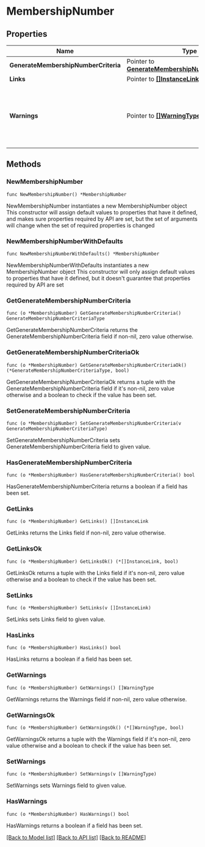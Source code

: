 # MembershipNumber

## Properties

Name | Type | Description | Notes
------------ | ------------- | ------------- | -------------
**GenerateMembershipNumberCriteria** | Pointer to [**GenerateMembershipNumberCriteriaType**](GenerateMembershipNumberCriteriaType.md) |  | [optional] 
**Links** | Pointer to [**[]InstanceLink**](InstanceLink.md) |  | [optional] 
**Warnings** | Pointer to [**[]WarningType**](WarningType.md) | Used in conjunction with the Success element to define a business error. | [optional] 

## Methods

### NewMembershipNumber

`func NewMembershipNumber() *MembershipNumber`

NewMembershipNumber instantiates a new MembershipNumber object
This constructor will assign default values to properties that have it defined,
and makes sure properties required by API are set, but the set of arguments
will change when the set of required properties is changed

### NewMembershipNumberWithDefaults

`func NewMembershipNumberWithDefaults() *MembershipNumber`

NewMembershipNumberWithDefaults instantiates a new MembershipNumber object
This constructor will only assign default values to properties that have it defined,
but it doesn't guarantee that properties required by API are set

### GetGenerateMembershipNumberCriteria

`func (o *MembershipNumber) GetGenerateMembershipNumberCriteria() GenerateMembershipNumberCriteriaType`

GetGenerateMembershipNumberCriteria returns the GenerateMembershipNumberCriteria field if non-nil, zero value otherwise.

### GetGenerateMembershipNumberCriteriaOk

`func (o *MembershipNumber) GetGenerateMembershipNumberCriteriaOk() (*GenerateMembershipNumberCriteriaType, bool)`

GetGenerateMembershipNumberCriteriaOk returns a tuple with the GenerateMembershipNumberCriteria field if it's non-nil, zero value otherwise
and a boolean to check if the value has been set.

### SetGenerateMembershipNumberCriteria

`func (o *MembershipNumber) SetGenerateMembershipNumberCriteria(v GenerateMembershipNumberCriteriaType)`

SetGenerateMembershipNumberCriteria sets GenerateMembershipNumberCriteria field to given value.

### HasGenerateMembershipNumberCriteria

`func (o *MembershipNumber) HasGenerateMembershipNumberCriteria() bool`

HasGenerateMembershipNumberCriteria returns a boolean if a field has been set.

### GetLinks

`func (o *MembershipNumber) GetLinks() []InstanceLink`

GetLinks returns the Links field if non-nil, zero value otherwise.

### GetLinksOk

`func (o *MembershipNumber) GetLinksOk() (*[]InstanceLink, bool)`

GetLinksOk returns a tuple with the Links field if it's non-nil, zero value otherwise
and a boolean to check if the value has been set.

### SetLinks

`func (o *MembershipNumber) SetLinks(v []InstanceLink)`

SetLinks sets Links field to given value.

### HasLinks

`func (o *MembershipNumber) HasLinks() bool`

HasLinks returns a boolean if a field has been set.

### GetWarnings

`func (o *MembershipNumber) GetWarnings() []WarningType`

GetWarnings returns the Warnings field if non-nil, zero value otherwise.

### GetWarningsOk

`func (o *MembershipNumber) GetWarningsOk() (*[]WarningType, bool)`

GetWarningsOk returns a tuple with the Warnings field if it's non-nil, zero value otherwise
and a boolean to check if the value has been set.

### SetWarnings

`func (o *MembershipNumber) SetWarnings(v []WarningType)`

SetWarnings sets Warnings field to given value.

### HasWarnings

`func (o *MembershipNumber) HasWarnings() bool`

HasWarnings returns a boolean if a field has been set.


[[Back to Model list]](../README.md#documentation-for-models) [[Back to API list]](../README.md#documentation-for-api-endpoints) [[Back to README]](../README.md)


